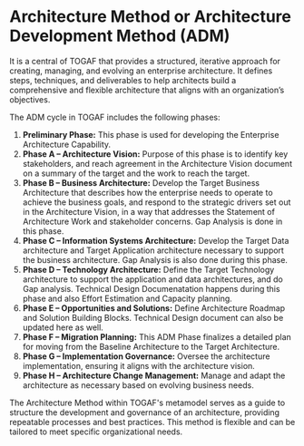 # Architecture Method or Architecture Development Method (ADM)

It is a central of TOGAF that provides a structured, iterative approach for creating, managing, and evolving an enterprise architecture. It defines steps, techniques, and deliverables to help architects build a comprehensive and flexible architecture that aligns with an organization’s objectives.

The ADM cycle in TOGAF includes the following phases:

1. **Preliminary Phase:** This phase is used for developing the Enterprise Architecture Capability.
2. **Phase A – Architecture Vision:** Purpose of this phase is to identify key stakeholders, and reach agreement in the Architecture Vision document on a summary 
               of the target and the work to reach the target.
3. **Phase B – Business Architecture:** Develop the Target Business Architecture that describes how the enterprise needs to operate to achieve the business goals, 
               and respond to the strategic drivers set out in the Architecture Vision, in a way that addresses the Statement of Architecture Work and stakeholder 
               concerns. Gap Analysis is done in this phase.
4. **Phase C – Information Systems Architecture:** Develop the Target Data architecture and Target Application architecture necessary to support the business 
               architecture. Gap Analysis is also done during this phase.
5. **Phase D – Technology Architecture:** Define the Target Technology architecture to support the application and data architectures, and do Gap analysis. Technical Design Documenatation happens during this phase and also Effort Estimation and Capacity planning.
6. **Phase E – Opportunities and Solutions:** Define Architecture Roadmap and Solution Building Blocks. Technical Design document can also be updated here as well.
7. **Phase F – Migration Planning:** This ADM Phase finalizes a detailed plan for moving from the Baseline Architecture to the Target Architecture.
8. **Phase G – Implementation Governance:** Oversee the architecture implementation, ensuring it aligns with the architecture vision.
9. **Phase H – Architecture Change Management:** Manage and adapt the architecture as necessary based on evolving business needs.

The Architecture Method within TOGAF's metamodel serves as a guide to structure the development and governance of an architecture, providing repeatable processes and best practices. This method is flexible and can be tailored to meet specific organizational needs. 

